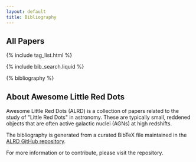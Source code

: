 ```yaml
---
layout: default
title: Bibliography
---
```


## All Papers

<!-- Include the tag list dynamically from the YAML data file -->
{% include tag_list.html %}

{% include bib_search.liquid %}

{% bibliography %}

## About Awesome Little Red Dots

Awesome Little Red Dots (ALRD) is a collection of papers related to the study of "Little Red Dots" in astronomy. These are typically small, reddened objects that are often active galactic nuclei (AGNs) at high redshifts.

The bibliography is generated from a curated BibTeX file maintained in the [ALRD GitHub repository](https://github.com/wenkeren/Awesome-Little-Red-Dots).

For more information or to contribute, please visit the repository.
